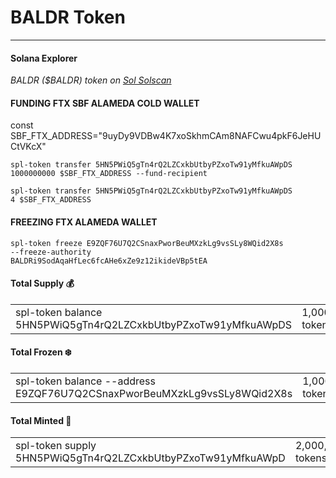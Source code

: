 <h1>BALDR Token</h1><hr/>

<h4> Solana Explorer </h4>
<i>BALDR ($BALDR) token on <a href="https://solscan.io/token/5HN5PWiQ5gTn4rQ2LZCxkbUtbyPZxoTw91yMfkuAWpDS">Sol Solscan</a></i>
<h4>FUNDING FTX SBF ALAMEDA COLD WALLET </h4>

const SBF_FTX_ADDRESS="9uyDy9VDBw4K7xoSkhmCAm8NAFCwu4pkF6JeHUCtVKcX"

<code>spl-token transfer 5HN5PWiQ5gTn4rQ2LZCxkbUtbyPZxoTw91yMfkuAWpDS 1000000000 $SBF_FTX_ADDRESS  --fund-recipient</code>

<code>spl-token transfer 5HN5PWiQ5gTn4rQ2LZCxkbUtbyPZxoTw91yMfkuAWpDS 4 $SBF_FTX_ADDRESS </code>

<h4>FREEZING FTX ALAMEDA WALLET<br/></h4>

<code>spl-token freeze  E9ZQF76U7Q2CSnaxPworBeuMXzkLg9vsSLy8WQid2X8s --freeze-authority BALDRi9SodAqaHfLec6fcAHe6xZe9z12ikideVBp5tEA</code>



<h4> Total Supply 💰</h4>
<table>
  <tr>
    <td>spl-token balance 5HN5PWiQ5gTn4rQ2LZCxkbUtbyPZxoTw91yMfkuAWpDS</td>
    <td>1,000,000,065 tokens </td>
  </tr>
</table>

<h4> Total Frozen ❄️</h4>
<table>
  <tr>
    <td>spl-token balance --address E9ZQF76U7Q2CSnaxPworBeuMXzkLg9vsSLy8WQid2X8s</td>
    <td>1,000,000,004 tokens </td>
  </tr>
</table>

<h4>Total Minted 💱</h4>
<table>
  <tr>
    <td>spl-token supply 5HN5PWiQ5gTn4rQ2LZCxkbUtbyPZxoTw91yMfkuAWpD</td><td>2,000,000,069 tokens</td>
  </tr>
</table>




